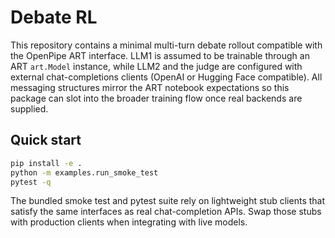 # Debate RL

This repository contains a minimal multi-turn debate rollout compatible with the OpenPipe ART
interface. LLM1 is assumed to be trainable through an ART `art.Model` instance, while LLM2 and the
judge are configured with external chat-completions clients (OpenAI or Hugging Face compatible).
All messaging structures mirror the ART notebook expectations so this package can slot into the
broader training flow once real backends are supplied.

## Quick start

```bash
pip install -e .
python -m examples.run_smoke_test
pytest -q
```

The bundled smoke test and pytest suite rely on lightweight stub clients that satisfy the same
interfaces as real chat-completion APIs. Swap those stubs with production clients when integrating
with live models.
